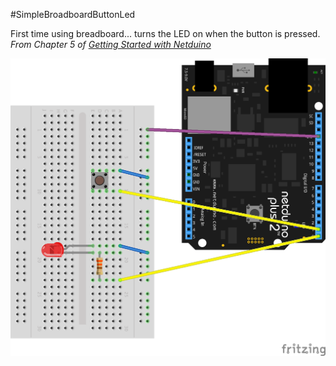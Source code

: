 #SimpleBroadboardButtonLed

First time using breadboard... turns the LED on when the button is pressed. *From Chapter 5 of [Getting Started with Netduino](http://www.amazon.com/Getting-Started-Netduino-Chris-Walker-ebook/dp/B007AU3D2U)*

![SimpleBreadboardButtonLed.png](SimpleBreadboardButtonLed.png)
